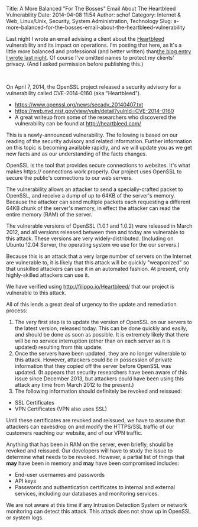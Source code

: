Title: A More Balanced "For The Bosses" Email About The Heartbleed Vulnerability
Date: 2014-04-08 11:54
Author: schof
Category: Internet &amp; Web, Linux/Unix, Security, System Administration, Technology
Slug: a-more-balanced-for-the-bosses-email-about-the-heartbleed-vulnerability

Last night I wrote an email advising a client about the
[Heartbleed](http://heartbleed.com/) vulnerability and its impact on
operations. I'm posting that here, as it's a little more balanced and
professional (and better written) than[the blog entry I wrote last
night](http://schof.org/2014/04/07/heartbleed-openssl-vulnerability-and-ubuntu-12-04-precise-servers/ "Heartbleed OpenSSL Vulnerability and Ubuntu 12.04 Precise Servers").
Of course I've omitted names to protect my clients' privacy. (And I
asked permission before publishing this.)

 

On April 7, 2014, the OpenSSL project released a security advisory for a
vulnerability called CVE-2014-0160 (aka "Heartbleed").

-   <https://www.openssl.org/news/secadv_20140407.txt>
-   <https://web.nvd.nist.gov/view/vuln/detail?vulnId=CVE-2014-0160>
-   A great writeup from some of the researchers who discovered the
    vulnerability can be found at <http://heartbleed.com/>

This is a newly-announced vulnerability. The following is based on our
reading of the security advisory and related information. Further
information on this topic is becoming available rapidly, and we will
update you as we get new facts and as our understanding of the facts
changes.

OpenSSL is the tool that provides secure connections to websites. It's
what makes https:// connections work properly. Our project uses OpenSSL
to secure the public's connections to our web servers.

The vulnerability allows an attacker to send a specially-crafted packet
to OpenSSL, and receive a dump of up to 64KB of the server's memory.
Because the attacker can send multiple packets each requesting a
different 64KB chunk of the server's memory, in effect the attacker can
read the entire memory (RAM) of the server.

The vulnerable versions of OpenSSL (1.0.1 and 1.0.2) were released in
March 2012, and all versions released between then and today are
vulnerable to this attack. These versions are very widely-distributed.
(Including on Ubuntu 12.04 Server, the operating system we use for the
our servers.)

Because this is an attack that a very large number of servers on the
Internet are vulnerable to, it is likely that this attack will be
quickly "weaponized" so that unskilled attackers can use it in an
automated fashion. At present, only highly-skilled attackers can use it.

We have verified using <http://filippo.io/Heartbleed/> that our project
is vulnerable to this attack.

All of this lends a great deal of urgency to the update and remediation
process:

1.  The very first step is to update the version of OpenSSL on our
    servers to the latest version, released today. This can be done
    quickly and easily, and should be done as soon as possible. It is
    extremely likely that there will be no service interruption (other
    than on each server as it is updated) resulting from this update.
2.  Once the servers have been updated, they are no longer vulnerable to
    this attack. However, attackers could be in possession of private
    information that they copied off the server before OpenSSL was
    updated. (It appears that security researchers have been aware of
    this issue since December 2013, but attackers could have been using
    this attack any time from March 2012 to the present.)
3.  The following information should definitely be revoked and reissued:

-   SSL Certificates
-   VPN Certificates (VPN also uses SSL)

Until these certificates are revoked and reissued, we have to assume
that attackers can eavesdrop on and modify the HTTPS/SSL traffic of our
customers reaching our website, and of our VPN traffic.

Anything that has been in RAM on the server, even briefly, should be
revoked and reissued. Our developers will have to study the issue to
determine what needs to be revoked. However, a partial list of things
that **may** have been in memory and **may** have been compromised
includes:

-   End-user usernames and passwords
-   API keys
-   Passwords and authentication certificates to internal and external
    services, including our databases and monitoring services.

We are not aware at this time if any Intrusion Detection System or
network monitoring can detect this attack. This attack does not show up
in OpenSSL or system logs.

 

